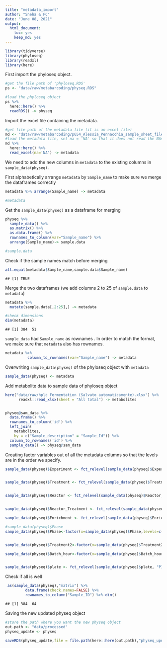 ```yaml
---
title: "metadata_import"
author: "Sneha & FC"
date: "June 08, 2021"
output: 
  html_document: 
    toc: yes
    keep_md: yes
---
```






```r
library(tidyverse)
library(phyloseq)
library(readxl)
library(here)
```


First import the phyloseq object.

```r
#get the file path of 'phyloseq.RDS' 
ps <- "data/raw/metabarcoding/physeq.RDS"

#load the phyloseq object
ps %>% 
  here::here() %>% 
  readRDS() -> physeq
```


Import the excel file containing the metadata.

```r
#get file path of the metadata file (it is an excel file)
md <- "data/raw/metabarcoding/p654_Alessia_Pennacchia_sample_sheet_file_11.01.2021.xlsx"
#load the metadata file, set na = 'NA' so that it does not read the NAs in the excel sheet as characters
md %>% 
  here::here() %>% 
  read_excel(na='NA') -> metadata  
```


We need to add the new columns in `metadata` to the existing columns in `sample_data(physeq)`. 

First alphabetically arrange `metadata` by `Sample_name` to make sure we merge the dataframes correctly

```r
metadata %>% arrange(Sample_name) -> metadata

#metadata
```


Get the `sample_data(physeq)` as a dataframe for merging

```r
physeq %>%  
  sample_data() %>% 
  as.matrix() %>%  
  as.data.frame() %>% 
  rownames_to_column(var="Sample_name") %>% 
  arrange(Sample_name)-> sample.data 

#sample.data
```

Check if the sample names match before merging


```r
all.equal(metadata$Sample_name,sample.data$Sample_name)
```

```
## [1] TRUE
```



Merge the two dataframes (we add columns 2 to 25 of `sample.data` to `metadata`)

```r
metadata %>% 
  mutate(sample.data[,2:25],) -> metadata

#check dimensions
dim(metadata)
```

```
## [1] 384  51
```


`sample_data` had `Sample_name` as rownames . In order to match the format, we make sure that `metadata` also has rownames.

```r
metadata %>% 
          column_to_rownames(var="Sample_name") -> metadata
```

Overwriting  `sample_data(physeq)` of the phyloseq object with `metadata`

```r
sample_data(physeq) <- metadata
```


Add metabolite data to sample data of phyloseq object

```r
here("data/raw/hplc Fermentation (Salvato automaticamente).xlsx") %>%
      readxl::read_xlsx(sheet = "All total") -> metabolites


physeq@sam_data %>%
  data.frame() %>%
  rownames_to_column('id') %>%
  left_join(
    metabolites,
    by = c("Sample_description" = "Sample_Id")) %>%
  column_to_rownames('id') %>% 
  sample_data() -> physeq@sam_data
```


Creating factor variables out of all the metadata columns so that the levels are in the order we specify. 


```r
sample_data(physeq)$Experiment <- fct_relevel(sample_data(physeq)$Experiment, "NTC","Mock", "HV292.1", "CCUG59168", "Cecum","Continuous","Batch") 


sample_data(physeq)$Treatment <- fct_relevel(sample_data(physeq)$Treatment,"negative","positive","STRAIN", "DONOR", "UNTREATED", "CTX", "CTX+HV292.1", "HV292.1", "VAN", "VAN+CCUG59168", "CCUG59168")


sample_data(physeq)$Reactor <- fct_relevel(sample_data(physeq)$Reactor,"negative","positive","STRAIN", "DONOR", "IR1", "IR2", "CR", "TR1", "TR2", "TR3", "TR4", "TR5", "TR6","Batch3","Batch4")


sample_data(physeq)$Reactor_Treatment <- fct_relevel(sample_data(physeq)$`Reactor_Treatment`,"negative","positive","STRAIN","DONOR", "IR1_UNTREATED","IR2_UNTREATED","CR_UNTREATED","CR_CTX","CR_VAN","TR1_CTX+HV292.1", "TR2_CTX", "TR3_HV292.1", "TR4_VAN","TR5_VAN+CCUG59168","TR6_CCUG59168","Batch3_UNTREATED","Batch3_CTX+HV292.1","Batch3_CTX","Batch3_HV292.1","Batch4_UNTREATED","Batch4_VAN","Batch4_VAN+CCUG59168","Batch4_CCUG59168")

sample_data(physeq)$Enrichment <- fct_relevel(sample_data(physeq)$Enrichment, "NotEnriched","Enriched") 

#sample_data(physeq)$Phase  
sample_data(physeq)$Phase<-factor(x=sample_data(physeq)$Phase,levels=c( "STRAIN","DONOR","Stab","Treat"),exclude=NULL)


sample_data(physeq)$Treatment2<-factor(x=sample_data(physeq)$Treatment2,levels=c("negative","positive","STRAIN", "DONOR","UNTREATED","AB","AB+E. coli","E. coli","AB+E. faecium","E. faecium"),exclude=NULL)

sample_data(physeq)$Batch_hour<-factor(x=sample_data(physeq)$Batch_hour,levels=c( "STRAIN","DONOR","0","7","24"),exclude=NULL)


sample_data(physeq)$plate <- fct_relevel(sample_data(physeq)$plate, "P1","P2","P3","P4") 
```


Check if all is well 


```r
 as(sample_data(physeq),"matrix") %>%
         data.frame(check.names=FALSE) %>%
         rownames_to_column("Sample_ID") %>% dim()
```

```
## [1] 384  64
```

Saving the new updated physeq object

```r
#store the path where you want the new physeq object
out.path <- "data/processed"
physeq_update <- physeq

saveRDS(physeq_update,file = file.path(here::here(out.path),"physeq_update_16S_chicken_08-06-21.RDS"))
```



